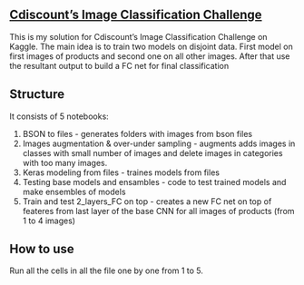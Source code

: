 ## [Cdiscount’s Image Classification Challenge](https://www.kaggle.com/c/cdiscount-image-classification-challenge)
This is my solution for Cdiscount’s Image Classification Challenge on Kaggle.
The main idea is to train two models on disjoint data. First model on first images of products and second one on all other images. After that use the resultant output to build a FC net for final classification
## Structure
It consists of 5 notebooks:
1. BSON to files - generates folders with images from bson files
2. Images  augmentation & over-under sampling - augments adds images in classes with small number of images and delete images in categories with too many images.
3. Keras modeling from files - traines models from files
4. Testing base models and ensambles - code to test trained models and make ensembles of models
5. Train and test 2_layers_FC on top - creates a new FC net on top of feateres from last layer of the base CNN for all images of products (from 1 to 4 images)
## How to use
Run all the cells in all the file one by one from 1 to 5.
